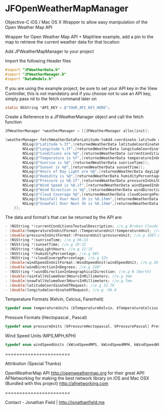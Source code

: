 JFOpenWeatherMapManager
=======================

Objective-C iOS / Mac OS X Wrapper to allow easy manipulation of the Open Weather Map API

Wrapper for Open Weather Map API + MapView example, add a pin to the map to retrieve the current weather data for that location

Add JFWeatherMapManager to your project

Import the following Header files
```Objective-C
#import "JFWeatherData.h"
#import "JFWeatherManager.h"
#import "DataModels.h"
```

If you are using the example project, be sure to set your API key in the View Controller, this is not mandatory and if you choose not to use an API key, simply pass nil to the fetch command later on
```Objective-C
static NSString *API_KEY = @"YOUR_API_KEY_HERE";
```

Create a Reference to a JFWeatherManager object and call the fetch function
```Objective-C
JFWeatherManager *weatherManager = [[JFWeatherManager alloc]init];

[weatherManager fetchWeatherDataForLatitude:toAdd.coordinate.latitude andLongitude:toAdd.coordinate.longitude withAPIKeyOrNil:API_KEY :^(JFWeatherData *returnedWeatherData){
        NSLog(@"Latitude %.3f",[returnedWeatherData latitudeCoordinateOfRequest]);
        NSLog(@"Longitude %.3f",[returnedWeatherData longitudeCoordinateOfRequest]);
        NSLog(@"Conditions are %@",[returnedWeatherData currentConditionsTextualDescription]);
        NSLog(@"Temperature is %f",[returnedWeatherData temperatureInUnitFormat:kTemperatureCelcius]);
        NSLog(@"Sunrise is %@",[returnedWeatherData sunriseTime]);
        NSLog(@"Sunset is %@",[returnedWeatherData sunsetTime]);
        NSLog(@"Hours of Day Light are %@",[returnedWeatherData dayLightHours]);
        NSLog(@"Humidity is %@",[returnedWeatherData humidityPercentage]);
        NSLog(@"Pressure is %0.1f",[returnedWeatherData pressureInUnitFormat:kPressureHectopascal]);
        NSLog(@"Wind Speed is %0.1f",[returnedWeatherData windSpeedInUnitFormat:kWindSpeedMPH]);
        NSLog(@"Wind Direction is %@",[returnedWeatherData windDirectionInGeographicalDirection]);
        NSLog(@"Cloud Coverage %@",[returnedWeatherData cloudCovergePercentage]);
        NSLog(@"Rainfall Over Next 3h is %0.1fmm",[returnedWeatherData rainFallVolumeOver3HoursInMillimeters]);
        NSLog(@"SnowFall Over Next 3h is %0.1fmm",[returnedWeatherData snowFallVolumeOver3HoursInMillimeters]);
    }];
```
The data and format's that can be returned by the API are:
```Objective-C
- (NSString *)currentConditionsTextualDescription; //e.g Broken Clouds
- (double)temperatureInUnitFormat:(TemperatureUnit)temperatureUnit; //e.g 3.0°C , Temperature Available in Kelvin, Celsius and Fahrenheit
- (double)pressureInUnitFormat:(PressureUnit)pressureUnit; //e.g 1007.0 hPA , Pressure Available in Hectopascal, and Pascal
- (NSString *)sunriseTime; //e.g 06:33
- (NSString *)sunsetTime; //e.g 19:32
- (NSString *)dayLightHours; //e.g 12:15
- (NSString *)humidityPercentage; //e.g 88%
- (NSString *)cloudCovergePercentage; //e.g 32%
- (double)windSpeedInUnitFormat:(WindSpeedUnit)windSpeedUnit; //e.g 20.8 MPH, Wind Speed Available in Meters Per Second, Miles Per Hour, Kilometres Per Hour
- (double)windDirectionInDegrees; //e.g 320°
- (NSString *)windDirectionInGeographicalDirection; //e.g N (North)
- (double)rainFallVolumeOver3HoursInMillimeters; //e.g 3mm
- (double)snowFallVolumeOver3HoursInMillimeters; //e.g 7mm
- (double)latitudeCoordinateOfRequest; //e.g 32.79
- (double)longitudeCoordinateOfRequest; //e.g -96.0
```

Temperature Formats (Kelvin, Celcius, Farenheit)
```Objective-C
typedef enum temperatureUnits {kTemperatureKelvin, kTemperatureCelcius, kTemperatureFarenheit} TemperatureUnit;
```

Pressure Formats (Hectopascal , Pascal)
```Objective-C
typedef enum pressureUnits {kPressureHectopascal, kPressurePascal} PressureUnit;
```

Wind Speed Units (MPS,MPH,KPH)
```Objective-C
typedef enum windSpeedUnits {kWindSpeedMPS, kWindSpeedMPH, kWindSpeedKPH} WindSpeedUnit;
```

=======================

Attribution (Special Thanks)

OpenWeatherMap API http://openweathermap.org for their great API!
AFNetworking for making the best network library on iOS and Mac OSX (Bundled with this project) http://afnetworking.com

=======================

Contact - Jonathan Field | http://jonathanfield.me
